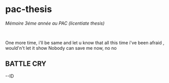 # pac-thesis
<p><em>Mémoire 3éme année au PAC (licentiate thesis) </em></p>
<br/>
<p>One more time, i'll be same and let u know
that all this time i've been afraid , would'n't let it show
Nobody can save me now, no no </p>

## <strong>BATTLE CRY</strong> ##
--ID

